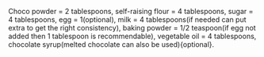 Choco powder = 2 tablespoons, self-raising flour = 4 tablespoons, sugar = 4 tablespoons, egg = 1(optional), milk = 4 tablespoons(if needed can put extra to get the right consistency), baking powder = 1/2 teaspoon(if egg not added then 1 tablespoon is recommendable), vegetable oil = 4 tablespoons, chocolate syrup(melted chocolate can also be used){optional}.